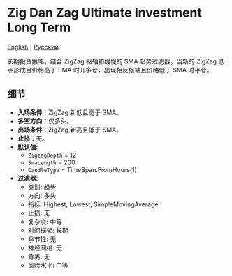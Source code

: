 # Zig Dan Zag Ultimate Investment Long Term
[English](README.md) | [Русский](README_ru.md)

长期投资策略，结合 ZigZag 枢轴和缓慢的 SMA 趋势过滤器。当新的 ZigZag 低点形成且价格高于 SMA 时开多仓，出现相反枢轴且价格低于 SMA 时平仓。

## 细节
- **入场条件**：ZigZag 新低且高于 SMA。
- **多空方向**：仅多头。
- **出场条件**：ZigZag 新高且低于 SMA。
- **止损**：无。
- **默认值**:
  - `ZigzagDepth` = 12
  - `SmaLength` = 200
  - `CandleType` = TimeSpan.FromHours(1)
- **过滤器**:
  - 类别: 趋势
  - 方向: 多头
  - 指标: Highest, Lowest, SimpleMovingAverage
  - 止损: 无
  - 复杂度: 中等
  - 时间框架: 长期
  - 季节性: 无
  - 神经网络: 无
  - 背离: 无
  - 风险水平: 中等
